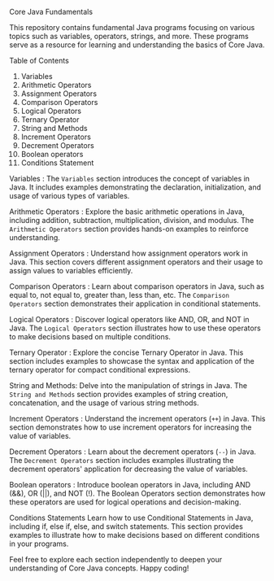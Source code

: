  Core Java Fundamentals

This repository contains fundamental Java programs focusing on various topics such as variables, operators, strings, and more. These programs serve as a resource for learning and understanding the basics of Core Java.

 Table of Contents

1. Variables
2. Arithmetic Operators
3. Assignment Operators
4. Comparison Operators
5. Logical Operators
6. Ternary Operator
7. String and Methods
8. Increment Operators
9. Decrement Operators
10. Boolean operators
10. Conditions Statement

Variables : 
The `Variables` section introduces the concept of variables in Java. It includes examples demonstrating the declaration, initialization, and usage of various types of variables.

Arithmetic Operators :
Explore the basic arithmetic operations in Java, including addition, subtraction, multiplication, division, and modulus. The `Arithmetic Operators` section provides hands-on examples to reinforce understanding.

Assignment Operators :
Understand how assignment operators work in Java. This section covers different assignment operators and their usage to assign values to variables efficiently.

 
Comparison Operators :
Learn about comparison operators in Java, such as equal to, not equal to, greater than, less than, etc. The `Comparison Operators` section demonstrates their application in conditional statements.

Logical Operators :
Discover logical operators like AND, OR, and NOT in Java. The `Logical Operators` section illustrates how to use these operators to make decisions based on multiple conditions.

Ternary Operator :
Explore the concise Ternary Operator in Java. This section includes examples to showcase the syntax and application of the ternary operator for compact conditional expressions.

String and Methods:
Delve into the manipulation of strings in Java. The `String and Methods` section provides examples of string creation, concatenation, and the usage of various string methods.

Increment Operators :
Understand the increment operators (`++`) in Java. This section demonstrates how to use increment operators for increasing the value of variables.

Decrement Operators :
Learn about the decrement operators (`--`) in Java. The `Decrement Operators` section includes examples illustrating the decrement operators' application for decreasing the value of variables.

Boolean operators :
Introduce boolean operators in Java, including AND (&&), OR (||), and NOT (!). The Boolean Operators section demonstrates how these operators are used for logical operations and decision-making.

Conditions Statements
Learn how to use Conditional Statements in Java, including if, else if, else, and switch statements. This section provides examples to illustrate how to make decisions based on different conditions in your programs.

Feel free to explore each section independently to deepen your understanding of Core Java concepts. Happy coding!
